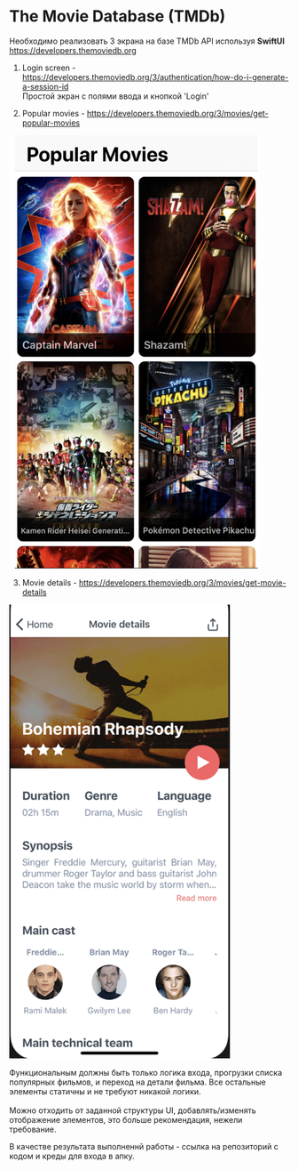 # The Movie Database (TMDb)

Необходимо реализовать 3 экрана на базе TMDb API используя **SwiftUI**<br>
https://developers.themoviedb.org

1) Login screen - https://developers.themoviedb.org/3/authentication/how-do-i-generate-a-session-id<br>
Простой экран с полями ввода и кнопкой 'Login'

2) Popular movies - https://developers.themoviedb.org/3/movies/get-popular-movies
<img src="popular_movies.png" height="779" width="452" />

3) Movie details - https://developers.themoviedb.org/3/movies/get-movie-details
<img src="movie_details.png" height="816" width="398" />

Функциональным должны быть только логика входа, прогрузки списка популярных фильмов, и переход на детали фильма. Все остальные элементы статичны и не требуют никакой логики.<br><br>
Можно отходить от заданной структуры UI, добавлять/изменять отображение элементов, это больше рекомендация, нежели требование.

В качестве результата выполненнй работы - ссылка на репозиторий с кодом и креды для входа в апку.
